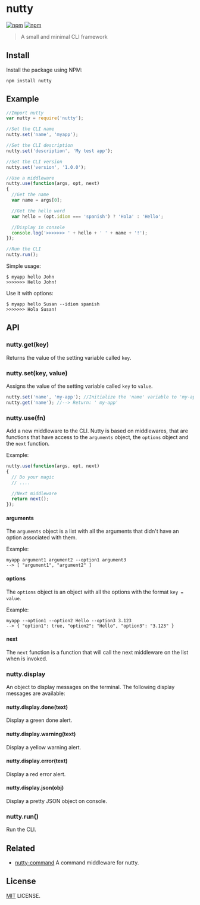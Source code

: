 # nutty

[![npm](https://img.shields.io/npm/v/nutty.svg?style=flat-square)](https://www.npmjs.com/package/nutty)
[![npm](https://img.shields.io/npm/dt/nutty.svg?style=flat-square)](https://www.npmjs.com/package/nutty)

> A small and minimal CLI framework

## Install

Install the package using NPM:

```
npm install nutty
```

## Example

```javascript
//Import nutty
var nutty = require('nutty');

//Set the CLI name
nutty.set('name', 'myapp');

//Set the CLI description
nutty.set('description', 'My test app');

//Set the CLI version
nutty.set('version', '1.0.0');

//Use a middleware
nutty.use(function(args, opt, next)
{
  //Get the name
  var name = args[0];

  //Get the hello word
  var hello = (opt.idiom === 'spanish') ? 'Hola' : 'Hello';

  //Display in console
  console.log('>>>>>>> ' + hello + ' ' + name + '!');
});

//Run the CLI
nutty.run();
```

Simple usage:

```
$ myapp hello John
>>>>>>> Hello John!
```

Use it with options:

```
$ myapp hello Susan --idiom spanish
>>>>>>> Hola Susan!
```


## API

### nutty.get(key)

Returns the value of the setting variable called `key`.

### nutty.set(key, value)

Assigns the value of the setting variable called `key` to `value`.

```javascript
nutty.set('name', 'my-app'); //Initialize the 'name' variable to 'my-app'
nutty.get('name'); //--> Return: ' my-app'
```

### nutty.use(fn)

Add a new middleware to the CLI. Nutty is based on middlewares, that are functions that have access to the `arguments` object, the `options` object and the `next` function.

Example:

```javascript
nutty.use(function(args, opt, next)
{
  // Do your magic
  // ....

  //Next middleware
  return next();
});
```

#### arguments

The `arguments` object is a list with all the arguments that didn't have an option associated with them.

Example:
```
myapp argument1 argument2 --option1 argument3
--> [ "argument1", "argument2" ]
```

#### options

The `options` object is an object with all the options with the format `key = value`.

Example:
```
myapp --option1 --option2 Hello --option3 3.123
--> { "option1": true, "option2": "Hello", "option3": "3.123" }
```

#### next
The `next` function is a function that will call the next middleware on the list when is invoked.



### nutty.display

An object to display messages on the terminal. The following display messages are available:

#### nutty.display.done(text)

Display a green done alert.

#### nutty.display.warning(text)

Display a yellow warning alert.

#### nutty.display.error(text)

Display a red error alert.

#### nutty.display.json(obj)

Display a pretty JSON object on console.



### nutty.run()

Run the CLI.

## Related

- [nutty-command](https://github.com/nuttyjs/nutty-command) A command middleware for nutty.

## License

[MIT](./LICENSE) LICENSE.
